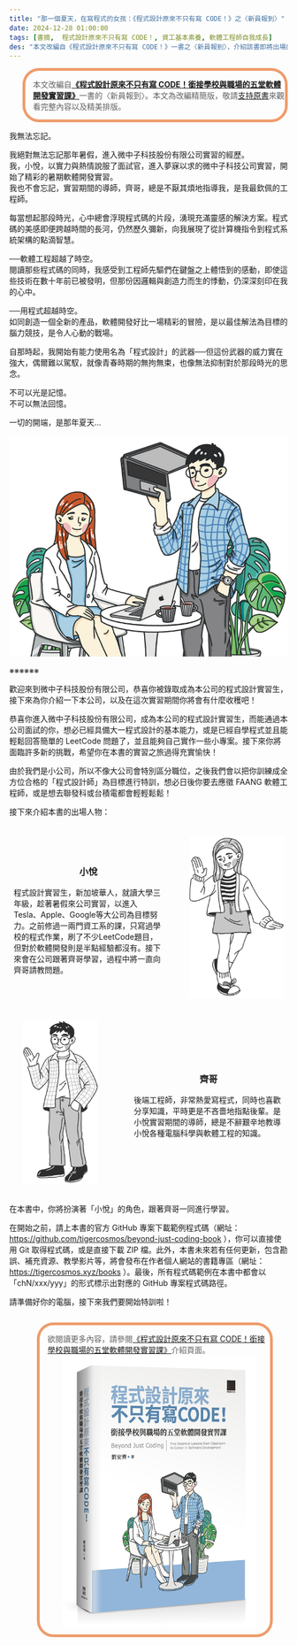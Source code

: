 ```yaml
---
title: "那一個夏天，在寫程式的女孩：《程式設計原來不只有寫 CODE！》之〈新員報到〉"
date: 2024-12-28 01:00:00
tags: [書摘,  程式設計原來不只有寫 CODE！, 資工基本素養, 軟體工程師自我成長]
des: "本文改編自《程式設計原來不只有寫 CODE！》一書之〈新員報到〉，介紹該書即將出場的人物，並介紹他們的背景故事。那一個夏天，小悅來到了微中子科技份有限公司，譜出她精彩的暑期實習。"
---
```


<blockquote style="border: 5px solid #ee9c6b;border-radius:30px;">

本文改編自[**《程式設計原來不只有寫 CODE！銜接學校與職場的五堂軟體開發實習課》**](/books/beyond-just-coding-book.html)一書的〈新員報到〉。本文為改編精簡版，敬請[支持原書](/books/beyond-just-coding-book.html)來觀看完整內容以及精美排版。

</blockquote>

我無法忘記。

我絕對無法忘記那年暑假，進入微中子科技股份有限公司實習的經歷。  
我，小悅，以實力與熱情說服了面試官，進入夢寐以求的微中子科技公司實習，開始了精彩的暑期軟體開發實習。  
我也不會忘記，實習期間的導師，齊哥，總是不厭其煩地指導我，是我最欽佩的工程師。  

每當想起那段時光，心中總會浮現程式碼的片段，湧現充滿靈感的解決方案。程式碼的美感即便跨越時間的長河，仍然歷久彌新，向我展現了從計算機指令到程式系統架構的點滴智慧。

──軟體工程超越了時空。  
閱讀那些程式碼的同時，我感受到工程師先驅們在鍵盤之上體悟到的感動，即使這些技術在數十年前已被發明，但那份因邏輯與創造力而生的悸動，仍深深刻印在我的心中。  

──用程式超越時空。  
如同創造一個全新的產品，軟體開發好比一場精彩的冒險，是以最佳解法為目標的腦力競技，是令人心動的戰場。  

自那時起，我開始有能力使用名為「程式設計」的武器──但這份武器的威力實在強大，偶爾難以駕馭，就像青春時期的無拘無束，也像無法抑制對於那段時光的思念。  

不可以光是記憶。  
不可以無法回憶。  

一切的開端，是那年夏天…

<img src="/img/newcomer-cover.jpg" alt="新員報到封面圖" >

※※※※※※

歡迎來到微中子科技股份有限公司，恭喜你被錄取成為本公司的程式設計實習生，接下來為你介紹一下本公司，以及在這次實習期間你將會有什麼收穫吧！

恭喜你進入微中子科技股份有限公司，成為本公司的程式設計實習生，而能通過本公司面試的你，想必已經具備大一程式設計的基本能力，或是已經自學程式並且能輕鬆回答簡單的 LeetCode 問題了，並且能夠自己實作一些小專案。接下來你將面臨許多新的挑戰，希望你在本書的實習之旅過得充實愉快！

由於我們是小公司，所以不像大公司會特別區分職位，之後我們會以把你訓練成全方位合格的「程式設計師」為目標進行特訓，想必日後你要去應徵 FAANG 軟體工程師，或是想去聯發科或台積電都會輕輕鬆鬆！

<style>
    .grid-container1 {
        display: grid;
        grid-template-columns: 60% 40%;
        gap: 1rem;
        justify-content: center; /* Centers horizontally */
        align-items: center; /* Centers vertically */
        text-align: center;
    }

    .grid-container2 {
        display: grid;
        grid-template-columns: 40% 60%;
        gap: 1rem;
        justify-content: center; /* Centers horizontally */
        align-items: center; /* Centers vertically */
        text-align: center;
        grid-template-areas: 
            "item1 item2"; /* Default desktop layout */
    }

    .grid-item {
        padding: 1rem;
    }

    .grid-item1 {
        grid-area: item1;
    }

    .grid-item2 {
        grid-area: item2;
    }

    .grid-item img {
        height: 300px;
        object-fit: contain; /* Ensure the image fits nicely */
    }

    /* Mobile layout: stack items in two rows */
    @media (max-width: 768px) {
        .grid-container1 {
            grid-template-columns: 1fr; /* Single column layout */
        }
        .grid-container2 {
            grid-template-columns: 1fr; /* Single column layout */
            grid-template-areas: 
                "item2"
                "item1"; /* Reordered layout */
        }
        .grid-item img {
            height: 50vh; /* Reset height for mobile */
        }
    }
</style>

接下來介紹本書的出場人物：
<div class="grid-container1">
    <div class="grid-item">
        <h3>小悅</h3>
        <p style="text-align: left;">
        程式設計實習生，新加坡華人，就讀大學三年級，趁著暑假來公司實習，以進入Tesla、Apple、Google等大公司為目標努力。之前修過一兩門資工系的課，只寫過學校的程式作業，刷了不少LeetCode題目，但對於軟體開發則是半點經驗都沒有。接下來會在公司跟著齊哥學習，過程中將一直向齊哥請教問題。
        </p>
    </div>
    <div class="grid-item">
        <img src="/img/yue-figure.png" alt="小悅圖像">
    </div>
</div>
<div class="grid-container2">
    <div class="grid-item grid-item1">
        <img src="/img/chi-figure.png" alt="齊哥圖像">
    </div>
    <div class="grid-item grid-item2">
        <h3>齊哥</h3>
        <p style="text-align: left;">
        後端工程師，非常熱愛寫程式，同時也喜歡分享知識，平時更是不吝嗇地指點後輩。是小悅實習期間的導師，總是不辭艱辛地教導小悅各種電腦科學與軟體工程的知識。
        </p>
    </div>
</div>



在本書中，你將扮演著「小悅」的角色，跟著齊哥一同進行學習。

在開始之前，請上本書的官方 GitHub 專案下載範例程式碼（網址： https://github.com/tigercosmos/beyond-just-coding-book ），你可以直接使用 Git 取得程式碼，或是直接下載 ZIP 檔。此外，本書未來若有任何更新，包含勘誤、補充資源、教學影片等，將會發布在作者個人網站的書籍專區（網址： https://tigercosmos.xyz/books ）。最後，所有程式碼範例在本書中都會以「chN/xxx/yyy」的形式標示出對應的 GitHub 專案程式碼路徑。

請準備好你的電腦，接下來我們要開始特訓啦！

<div style="display: flex;justify-content: center;align-items: center;">
<blockquote style="border: 5px solid #ee9c6b;border-radius:30px; width:80%;">

欲閱讀更多內容，請參閱[《程式設計原來不只有寫 CODE！銜接學校與職場的五堂軟體開發實習課》](/books/beyond-just-coding-book.html)介紹頁面。
<a href="/books/beyond-just-coding-book.html" style="display: flex;justify-content: center;align-items: center;"><img src="https://raw.githubusercontent.com/tigercosmos/beyond-just-coding-book/refs/heads/master/book_picture.jpg" width="100%" alt="「程式設計原來不只有寫 CODE！銜接學校與職場的五堂軟體開發實習課」書籍封面" style="max-width:350px"></a>

</blockquote>
</div>
